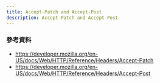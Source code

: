 ```yaml
---
title: Accept-Patch and Accept-Post
description: Accept-Patch and Accept-Post
---
```


### 參考資料

- https://developer.mozilla.org/en-US/docs/Web/HTTP/Reference/Headers/Accept-Patch
- https://developer.mozilla.org/en-US/docs/Web/HTTP/Reference/Headers/Accept-Post
